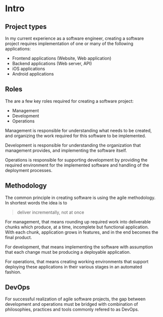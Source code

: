 # Intro

## Project types

In my current experience as a software engineer, creating a software project requires implementation of one or many of
the following applications:

- Frontend applications (Website, Web application)
- Backend applications (Web server, API)
- iOS applications
- Android applications

## Roles

The are a few key roles required for creating a software project:

- Management
- Development
- Operations

Management is responsible for understanding what needs to be created, and organizing the work required for this software
to be implemented.

Development is responsible for understanding the organization that management provides, and implementing the software
itself.

Operations is responsible for supporting development by providing the required environment for the implemented software
and handling of the deployment processes.

## Methodology

The common principle in creating software is using the agile methodology.  
In shortest words the idea is to
> deliver incrementally, not at once

For management, that means rounding up required work into deliverable chunks which produce, at a time, incomplete but
functional application. With each chunk, application grows in features, and in the end becomes the final product.

For development, that means implementing the software with assumption that each change must be producing a deployable
application.

For operations, that means creating working environments that support deploying these applications in their various
stages in an automated fashion.

## DevOps

For successful realization of agile software projects, the gap between development and operations must be bridged with
combination of philosophies, practices and tools commonly refered to as DevOps.
